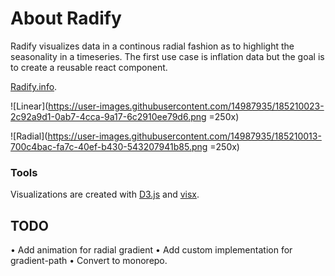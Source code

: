 # About Radify
Radify visualizes data in a continous radial fashion as to highlight the seasonality in a timeseries. The first use case is inflation data but the goal is to create a reusable react component.

[Radify.info](https://radify-357623.uw.r.appspot.com/).

![Linear](https://user-images.githubusercontent.com/14987935/185210023-2c92a9d1-0ab7-4cca-9a17-6c2910ee79d6.png =250x)

![Radial](https://user-images.githubusercontent.com/14987935/185210013-700c4bac-fa7c-40ef-b430-543207941b85.png =250x)

### Tools
Visualizations are created with [D3.js](https://github.com/facebook/create-react-app) and [visx](https://github.com/airbnb/visx).


## TODO
• Add animation for radial gradient
• Add custom implementation for gradient-path
• Convert to monorepo.

